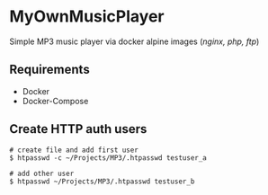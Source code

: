 # MyOwnMusicPlayer

Simple MP3 music player via docker alpine images (_nginx, php, ftp_)

## Requirements

- Docker
- Docker-Compose

## Create HTTP auth users

```shell
# create file and add first user
$ htpasswd -c ~/Projects/MP3/.htpasswd testuser_a

# add other user
$ htpasswd ~/Projects/MP3/.htpasswd testuser_b
```
